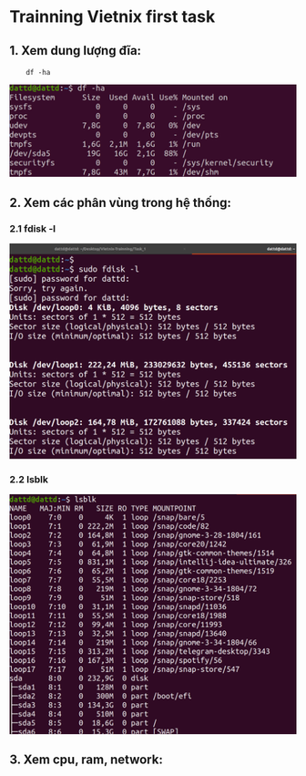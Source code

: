# Trainning Vietnix first task    

##    1. Xem dung lượng đĩa:  
        df -ha  
![check disk space in Linux](images/1_disk_check.png)  

##    2.  Xem các phân vùng trong hệ thống:  
###     2.1 fdisk -l  
![check partition in Linux](images/2_partition_check.png)  
###     2.2 lsblk  
![check partition in Linux](images/2.2_partition_check.png) 
##    3.  Xem cpu, ram, network:  
